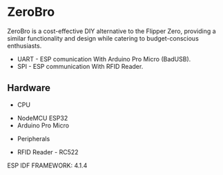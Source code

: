 # ZeroBro
ZeroBro is a cost-effective DIY alternative to the Flipper Zero, providing a similar functionality and design while catering to budget-conscious enthusiasts.

* UART - ESP comunication With Arduino Pro Micro (BadUSB).
* SPI - ESP communication With RFID Reader.

## Hardware

* CPU
 - NodeMCU ESP32
 - Arduino Pro Micro

* Peripherals
 - RFID Reader - RC522


ESP IDF FRAMEWORK: 4.1.4
